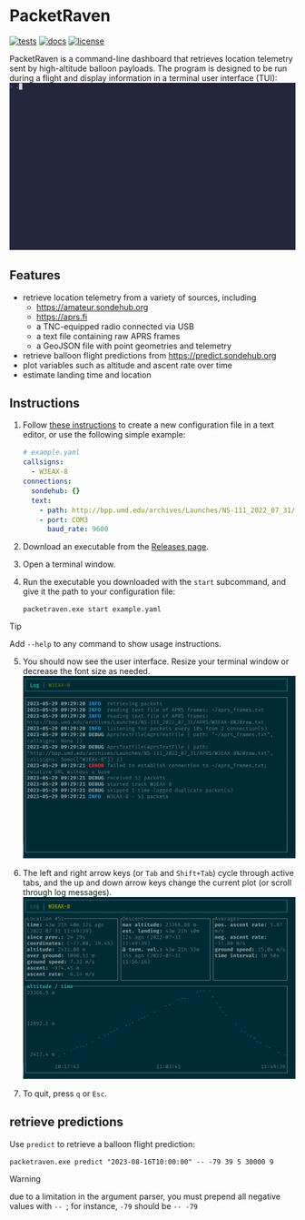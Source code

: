 # PacketRaven

[![tests](https://github.com/UMDBPP/PacketRaven/workflows/tests/badge.svg)](https://github.com/UMDBPP/PacketRaven/actions?query=workflow%3Atests)
[![docs](https://readthedocs.org/projects/packetraven/badge/?version=latest)](https://packetraven.readthedocs.io/en/latest/?badge=latest)
[![license](https://img.shields.io/github/license/umdbpp/packetraven)](https://opensource.org/licenses/MIT)

PacketRaven is a command-line dashboard that retrieves location telemetry sent by high-altitude balloon payloads.
The program is designed to be run during a flight and display information in a terminal user interface (TUI):
![demo](https://github.com/UMDBPP/PacketRaven/blob/main/docs/demo/demo.gif)

## Features

- retrieve location telemetry from a variety of sources, including
  - https://amateur.sondehub.org
  - https://aprs.fi
  - a TNC-equipped radio connected via USB
  - a text file containing raw APRS frames
  - a GeoJSON file with point geometries and telemetry
- retrieve balloon flight predictions from https://predict.sondehub.org
- plot variables such as altitude and ascent rate over time
- estimate landing time and location

## Instructions

1. Follow [these instructions](https://packetraven.readthedocs.io/en/latest/configuration.html) to create a new configuration file in a text editor, or use the following simple example:
    ```yaml
    # example.yaml
    callsigns:
      - W3EAX-8
    connections:
      sondehub: {}
      text:
        - path: http://bpp.umd.edu/archives/Launches/NS-111_2022_07_31/APRS/W3EAX-8%20raw.txt
        - port: COM3
          baud_rate: 9600
    ```

2. Download an executable from the [Releases page](https://github.com/UMDBPP/PacketRaven/releases).

3. Open a terminal window.

4. Run the executable you downloaded with the `start` subcommand, and give it the path to your configuration file:
    ```shell
    packetraven.exe start example.yaml
    ```

> [!TIP]
> Add `--help` to any command to show usage instructions.

5. You should now see the user interface. Resize your terminal window or decrease the font size as needed.
    ![starting screen](https://github.com/UMDBPP/PacketRaven/blob/main/docs/images/example1_log.png)

6. The left and right arrow keys (or `Tab` and `Shift+Tab`) cycle through active tabs, and the up and down arrow keys change the current plot (or scroll through log messages).
    ![altitude telemetry plotted over time](https://github.com/UMDBPP/PacketRaven/blob/main/docs/images/example1_altitude.png)

7. To quit, press `q` or `Esc`.

## retrieve predictions

Use `predict` to retrieve a balloon flight prediction:

```shell
packetraven.exe predict "2023-08-16T10:00:00" -- -79 39 5 30000 9
```

> [!WARNING]
> due to a limitation in the argument parser, you must prepend all negative values with `-- `; for instance, `-79` should be `-- -79`
